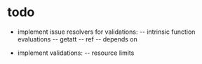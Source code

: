 # todo
- implement issue resolvers for validations:
-- intrinsic function evaluations
-- getatt
-- ref
-- depends on

- implement validations:
-- resource limits